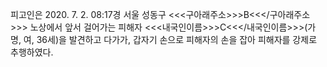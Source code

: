 피고인은 2020. 7. 2. 08:17경 서울 성동구 <<<구아래주소>>>B<<</구아래주소>>> 노상에서 앞서 걸어가는 피해자 <<<내국인이름>>>C<<</내국인이름>>>(가명, 여, 36세)을 발견하고 다가가, 갑자기 손으로 피해자의 손을 잡아 피해자를 강제로 추행하였다.
